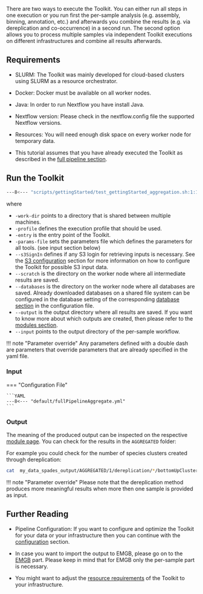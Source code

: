 There are two ways to execute the Toolkit. You can either run all steps in one execution or you run first the per-sample analysis
(e.g. assembly, binning, annotation, etc.) and afterwards you combine the results (e.g. via dereplication and co-occurrence) in a second run.
The second option allows you to process multiple samples via independent Toolkit executions on different infrastructures and combine all
results afterwards.

## Requirements

* SLURM: The Toolkit was mainly developed for cloud-based clusters using SLURM as a resource orchestrator.

* Docker: Docker must be available on all worker nodes.

* Java: In order to run Nextflow you have install Java.

* Nextflow version: Please check in the nextflow.config file the supported Nextflow versions.

* Resources: You will need enough disk space on every worker node for temporary data.

* This tutorial assumes that you have already executed the Toolkit as described in the [full pipeline section](full_pipeline.md).

## Run the Toolkit

```BASH
---8<--- "scripts/gettingStarted/test_gettingStarted_aggregation.sh:1:11"
```

where

 * `-work-dir` points to a directory that is shared between multiple machines.
 * `-profile` defines the execution profile that should be used.
 * `-entry` is the entry point of the Toolkit.
 * `-params-file` sets the parameters file which defines the parameters for all tools. (see input section below)
 * `--s3SignIn` defines if any S3 login for retrieving inputs is necessary. See the [S3 configuration](configuration.md/#s3-configuration) section for more information on how to configure the Toolkit for possible S3 input data.
 * `--scratch` is the directory on the worker node where all intermediate results are saved.
 * `--databases` is the directory on the worker node where all databases are saved. Already downloaded databases on a shared file system can be configured in the database setting of the corresponding [database section](database.md) in the configuration file.
 * `--output` is the output directory where all results are saved. If you want to know more about which outputs are created, then please refer to the [modules section](modules/introduction.md).
 * `--input` points to the output directory of the per-sample workflow.

!!! note "Parameter override"
    Any parameters defined with a double dash are parameters that override parameters that are already specified in the yaml file.

### Input

=== "Configuration File"

    ```YAML
    ---8<--- "default/fullPipelineAggregate.yml"
    ```

### Output

The meaning of the produced output can be inspected on the respective [module page](modules/introduction.md).
You can check for the results in the `AGGREGATED` folder:

For example you could check for the number of species clusters created through dereplication:

```BASH
cat  my_data_spades_output/AGGREGATED/1/dereplication/*/bottomUpClustering/clusters/clusters.tsv
```

!!! note "Parameter override"
    Please note that the dereplication method produces more meaningful results when more then one sample is
    provided as input.

## Further Reading

* Pipeline Configuration: If you want to configure and optimize the Toolkit for your data or your infrastructure then you can continue with the [configuration](configuration.md) section.

* In case you want to import the output to EMGB, please go on to the [EMGB](emgb.md) part. Please keep in mind that for EMGB only the per-sample part is necessary.

* You might want to adjust the [resource requirements](configuration.md/#configuration-of-computational-resources-used-for-pipeline-runs) of the Toolkit to your infrastructure.
